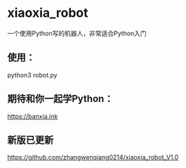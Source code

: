 # xiaoxia_robot
一个使用Python写的机器人，非常适合Python入门


## 使用：

python3 robot.py


## 期待和你一起学Python：

https://banxia.ink

## 新版已更新

https://github.com/zhangwenqiang0214/xiaoxia_robot_V1.0




